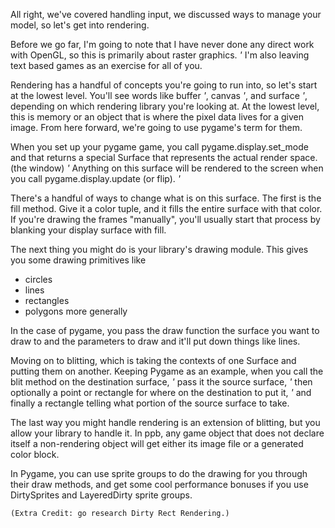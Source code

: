 All right, we've covered handling input, we discussed ways to manage your model,
so let's get into rendering.

Before we go far, I'm going to note that I have never done any direct work with
OpenGL, so this is primarily about raster graphics. *'* I'm also leaving text
based games as an exercise for all of you.

Rendering has a handful of concepts you're going to run into, so let's start
at the lowest level. You'll see words like buffer *'*, canvas *'*, and
surface *'*, depending on which rendering library you're looking at. At the
lowest level, this is memory or an object that is where the pixel data lives
for a given image. From here forward, we're going to use pygame's term for them.

When you set up your pygame game, you call pygame.display.set_mode and that
returns a special Surface that represents the actual render space. (the window)
*'* Anything on
this surface will be rendered to the screen when you call pygame.display.update
(or flip). *'*

There's a handful of ways to change what is on this surface. The first is the
fill method. Give it a color tuple, and it fills the entire surface with that
color. If you're drawing the frames "manually", you'll usually start that
process by blanking your display surface with fill.

The next thing you might do is your library's drawing module. This gives you
some  drawing primitives like
* circles
* lines
* rectangles
* polygons more generally

In the case of pygame, you pass the draw function the surface you want to draw
to and the parameters to draw and it'll put down things like lines.

Moving on to blitting, which is taking the contexts of one Surface and putting
them on another. Keeping Pygame as an example, when you call the blit method on
the destination surface, *'* pass it the source surface, *'* then optionally a
point or rectangle for where on the destination to put it, *'* and finally a
rectangle telling what portion of the source surface to take.

The last way you might handle rendering is an extension of blitting, but you
allow your library to handle it. In ppb, any game object that does not declare
itself a non-rendering object will get either its image file or a generated
color block.

In Pygame, you can use sprite groups to do the drawing for you through their
draw methods, and get some cool performance bonuses if you use DirtySprites and
LayeredDirty sprite groups.

    (Extra Credit: go research Dirty Rect Rendering.)
